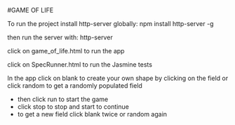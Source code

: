 #GAME OF LIFE

To run the project install http-server globally: npm install http-server -g

then run the server with: http-server

click on game_of_life.html to run the app

click on SpecRunner.html to run the Jasmine tests

In the app click on blank to create your own shape by clicking on the field
or click random to get a randomly populated field

- then click run to start the game
- click stop to stop and start to continue
- to get a new field click blank twice or random again
